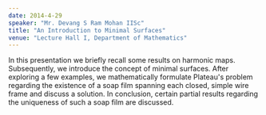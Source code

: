 ```yaml
---
date: 2014-4-29
speaker: "Mr. Devang S Ram Mohan IISc"
title: "An Introduction to Minimal Surfaces"
venue: "Lecture Hall I, Department of Mathematics"
---
```

In this presentation we briefly recall some results on harmonic maps.
Subsequently, we introduce the concept of minimal surfaces. After
exploring a few examples, we mathematically formulate Plateau's problem
regarding the existence of a soap film spanning each closed, simple wire
frame and discuss a solution. In conclusion, certain partial results
regarding the uniqueness of such a soap film are discussed.
